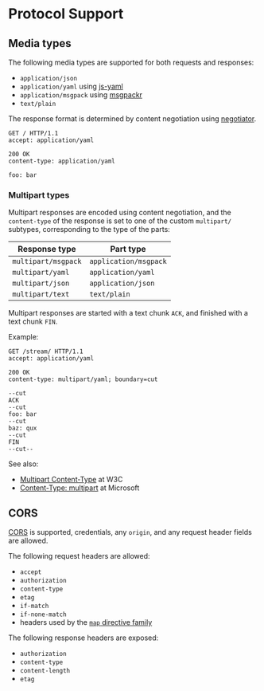 # Protocol Support

## Media types

The following media types are supported for both requests and responses:

- `application/json`
- `application/yaml` using [js-yaml](https://github.com/nodeca/js-yaml)
- `application/msgpack` using [msgpackr](https://github.com/kriszyp/msgpackr)
- `text/plain`

The response format is determined by content negotiation
using [negotiator](https://github.com/jshttp/negotiator).

```http
GET / HTTP/1.1
accept: application/yaml
```

```
200 OK
content-type: application/yaml

foo: bar
```

### Multipart types

Multipart responses are encoded using content negotiation,
and the `content-type` of the response is set to one of the custom `multipart/` subtypes,
corresponding to the type of
the parts:

| Response type       | Part type             |
|---------------------|-----------------------|
| `multipart/msgpack` | `application/msgpack` |
| `multipart/yaml`    | `application/yaml`    |
| `multipart/json`    | `application/json`    |
| `multipart/text`    | `text/plain`          |

Multipart responses are started with a text chunk `ACK`, and finished with a text
chunk `FIN`.

Example:

```
GET /stream/ HTTP/1.1
accept: application/yaml
```

```
200 OK
content-type: multipart/yaml; boundary=cut

--cut
ACK
--cut
foo: bar
--cut
baz: qux
--cut
FIN
--cut--
```

See also:

- [Multipart Content-Type](https://www.w3.org/Protocols/rfc1341/7_2_Multipart.html) at W3C
- [Content-Type: multipart](https://learn.microsoft.com/en-us/previous-versions/office/developer/exchange-server-2010/aa493937(v=exchg.140))
  at Microsoft

## CORS

[CORS](https://www.w3.org/TR/2020/SPSD-cors-20200602/) is supported,
credentials, any `origin`, and any request header fields are allowed.

The following request headers are allowed:

- `accept`
- `authorization`
- `content-type`
- `etag`
- `if-match`
- `if-none-match`
- headers used by the [`map` directive family](map.md)

The following response headers are exposed:

- `authorization`
- `content-type`
- `content-length`
- `etag`
